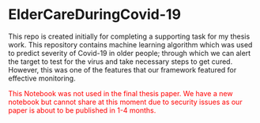 # ElderCareDuringCovid-19
This repo is created initially for completing a supporting task for my thesis work. This repository contains machine learning algorithm which was used to predict severity of Covid-19 in older people; through which we can alert the target to test for the virus and take necessary steps to get cured. However, this was one of the features that our framework featured for effective monitoring.

<span style="color:red">This Notebook was not used in the final thesis paper. We have a new notebook but cannot share at this moment due to security issues as our paper is about to be published in 1-4 months.</span>
